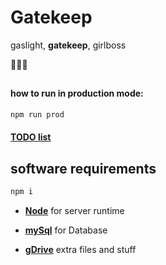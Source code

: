 # Gatekeep

gaslight, **gatekeep**, girlboss

💅💅💅

##

#### how to run in production mode:

```sh
npm run prod
```

#### [TODO list](./TODO.md)

## software requirements

```sh
npm i
```

- [**Node**](https://nodejs.org/en) for server runtime

- [**mySql**](https://dev.mysql.com/downloads/installer/) for Database

- [**gDrive**](https://drive.google.com/drive/folders/1grBL7y0ZVH7J0m2zShPvi6TA3vHeRNWK?usp=sharing) extra files and stuff
